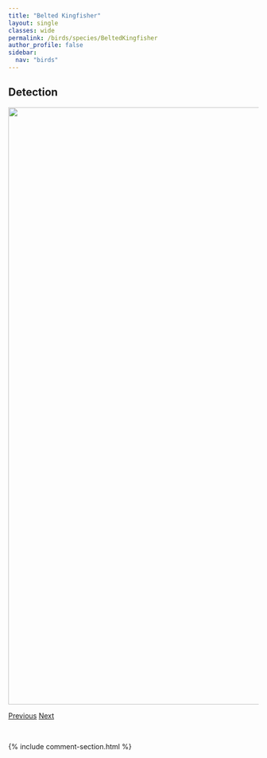 ```yaml
---
title: "Belted Kingfisher"
layout: single
classes: wide
permalink: /birds/species/BeltedKingfisher
author_profile: false
sidebar:
  nav: "birds"
---
```


<h2>Detection</h2>

<a href="https://drive.google.com/uc?export=view&id=1f5LI9_zBMkZKhYXbqvdFPwzbEC2f11vr">
<img src="https://drive.google.com/uc?export=view&id=1f5LI9_zBMkZKhYXbqvdFPwzbEC2f11vr" height = "1200" width = "800">
</a>

<a href="/DevelopmentWebsite/birds/species/BlackcrownedNightHeron" class="pagination--pager" title="Black-crowned Night-Heron">Previous</a> <a href="/DevelopmentWebsite/birds/species/BrownheadedCowbird" class="pagination--pager" title="Brown-headed Cowbird">Next</a>

<p>&nbsp;</p>

{% include comment-section.html %}
